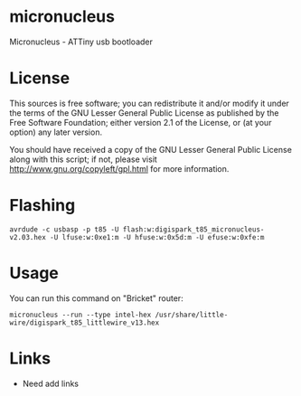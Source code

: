 micronucleus
============

Micronucleus - ATTiny usb bootloader


License
=======

This sources is free software; you can redistribute it and/or modify it under the terms of
the GNU Lesser General Public License as published by the Free Software Foundation;
either version 2.1 of the License, or (at your option) any later version.

You should have received a copy of the GNU Lesser General Public License along with this
script; if not, please visit http://www.gnu.org/copyleft/gpl.html for more information.


Flashing
========

	avrdude -c usbasp -p t85 -U flash:w:digispark_t85_micronucleus-v2.03.hex -U lfuse:w:0xe1:m -U hfuse:w:0x5d:m -U efuse:w:0xfe:m


Usage
=====

You can run this command on "Bricket" router:

	micronucleus --run --type intel-hex /usr/share/little-wire/digispark_t85_littlewire_v13.hex


Links
=====

* Need add links
